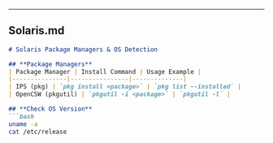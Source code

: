 
---

## **Solaris.md**
```markdown
# Solaris Package Managers & OS Detection

## **Package Managers**
| Package Manager | Install Command | Usage Example |
|---------------|----------------|--------------|
| IPS (pkg) | `pkg install <package>` | `pkg list --installed` |
| OpenCSW (pkgutil) | `pkgutil -i <package>` | `pkgutil -l` |

## **Check OS Version**
```bash
uname -a
cat /etc/release

